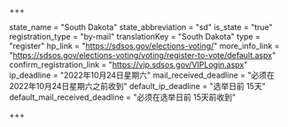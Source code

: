 +++

state_name = "South Dakota"
state_abbreviation = "sd"
is_state = "true"
registration_type = "by-mail"
translationKey = "South Dakota"
type = "register"
hp_link = "https://sdsos.gov/elections-voting/"
more_info_link = "https://sdsos.gov/elections-voting/voting/register-to-vote/default.aspx"
confirm_registration_link = "https://vip.sdsos.gov/VIPLogin.aspx"
ip_deadline = "2022年10月24日星期六"
mail_received_deadline = "必须在2022年10月24日星期六之前收到"
default_ip_deadline = "选举日前 15天"
default_mail_received_deadline = "必须在选举日前 15天前收到"

+++